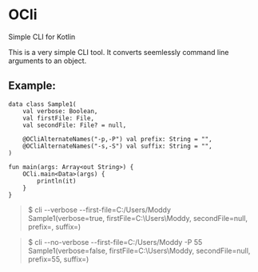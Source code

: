 # OCli
Simple CLI for Kotlin  

This is a very simple CLI tool.
It converts seemlessly command line arguments to an object.

## Example:

    data class Sample1(
        val verbose: Boolean,
        val firstFile: File,
        val secondFile: File? = null,
        
        @OCliAlternateNames("-p,-P") val prefix: String = "",
        @OCliAlternateNames("-s,-S") val suffix: String = "",
    )

    fun main(args: Array<out String>) {
        OCli.main<Data>(args) {
            println(it)
        }
    }

> $ cli --verbose --first-file=C:/Users/Moddy   
Sample1(verbose=true, firstFile=C:\Users\Moddy, secondFile=null, prefix=, suffix=)

> $ cli --no-verbose --first-file=C:/Users/Moddy -P 55
Sample1(verbose=false, firstFile=C:\Users\Moddy, secondFile=null, prefix=55, suffix=)

